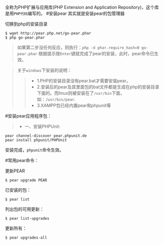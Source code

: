 全称为PHP扩展与应用库(PHP Extension and Application Repository)，这个库是用`PHP代码`编写的。
#安装pear
其实就是安装pear的包管理器

切换到php的安装目录
	
	$ wget http://pear.php.net/go-pear.phar
	$ php go-pear.phar
> 如果第二步没任何反应，则执行：`php -d phar.require_hash=0 go-pear.phar`
根据提示按`Enter`键就完成了pear的安装，此时，pear命令已生效。

>关于`windows`下安装的说明：
>>* 1.PHP的安装目录没有pear.bat才需要安装pear。
>>* 2.安装后的pear及其里面包的bat文件都是生成在php的安装目录下面的。而linux则被安装在了`/usr/bin`下面，如：`/usr/bin/pear`.
>>* 3.XAMPP包已经内置pear和phpunit等

#安装pear应用程序包：

>* 一、安装PHPUnit:
>>	
>
	pear channel-discover pear.phpunit.de	
	pear install phpunit/PHPUnit
安装完成，`phpunit`命令生效。





#常用pear命令：

更新PEAR
	
	$ pear upgrade PEAR

已安装的包：

	$ pear list

列出包的可用更新：

	$ pear list-upgrades

更新所有：

	$ pear upgrades-all